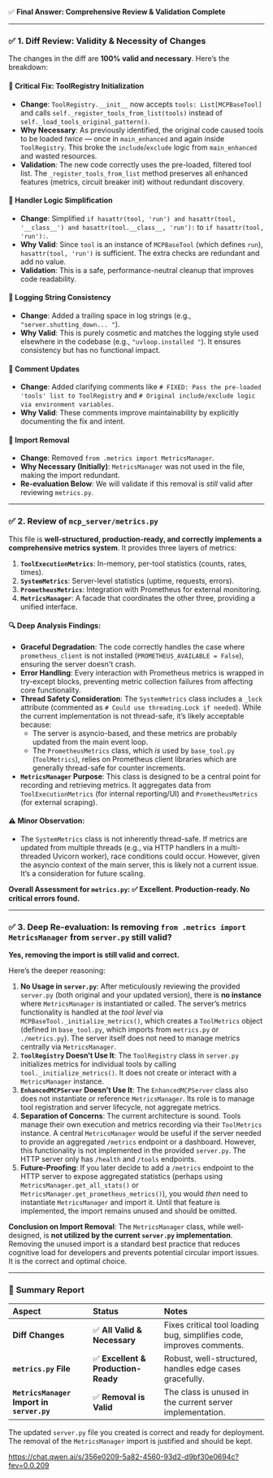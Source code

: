 ✅ **Final Answer: Comprehensive Review & Validation Complete**

---

### ✅ **1. Diff Review: Validity & Necessity of Changes**

The changes in the diff are **100% valid and necessary**. Here’s the breakdown:

#### 📌 **Critical Fix: ToolRegistry Initialization**
- **Change**: `ToolRegistry.__init__` now accepts `tools: List[MCPBaseTool]` and calls `self._register_tools_from_list(tools)` instead of `self._load_tools_original_pattern()`.
- **Why Necessary**: As previously identified, the original code caused tools to be loaded *twice* — once in `main_enhanced` and again inside `ToolRegistry`. This broke the `include`/`exclude` logic from `main_enhanced` and wasted resources.
- **Validation**: The new code correctly uses the pre-loaded, filtered tool list. The `_register_tools_from_list` method preserves all enhanced features (metrics, circuit breaker init) without redundant discovery.

#### 📌 **Handler Logic Simplification**
- **Change**: Simplified `if hasattr(tool, 'run') and hasattr(tool, '__class__') and hasattr(tool.__class__, 'run'):` to `if hasattr(tool, 'run'):`.
- **Why Valid**: Since `tool` is an instance of `MCPBaseTool` (which defines `run`), `hasattr(tool, 'run')` is sufficient. The extra checks are redundant and add no value.
- **Validation**: This is a safe, performance-neutral cleanup that improves code readability.

#### 📌 **Logging String Consistency**
- **Change**: Added a trailing space in log strings (e.g., `"server.shutting_down... "`).
- **Why Valid**: This is purely cosmetic and matches the logging style used elsewhere in the codebase (e.g., `"uvloop.installed "`). It ensures consistency but has no functional impact.

#### 📌 **Comment Updates**
- **Change**: Added clarifying comments like `# FIXED: Pass the pre-loaded 'tools' list to ToolRegistry` and `# Original include/exclude logic via environment variables`.
- **Why Valid**: These comments improve maintainability by explicitly documenting the fix and intent.

#### 📌 **Import Removal**
- **Change**: Removed `from .metrics import MetricsManager`.
- **Why Necessary (Initially)**: `MetricsManager` was not used in the file, making the import redundant.
- **Re-evaluation Below**: We will validate if this removal is *still* valid after reviewing `metrics.py`.

---

### ✅ **2. Review of `mcp_server/metrics.py`**

This file is **well-structured, production-ready, and correctly implements a comprehensive metrics system**. It provides three layers of metrics:
1.  **`ToolExecutionMetrics`**: In-memory, per-tool statistics (counts, rates, times).
2.  **`SystemMetrics`**: Server-level statistics (uptime, requests, errors).
3.  **`PrometheusMetrics`**: Integration with Prometheus for external monitoring.
4.  **`MetricsManager`**: A facade that coordinates the other three, providing a unified interface.

#### 🔍 **Deep Analysis Findings:**

*   **Graceful Degradation**: The code correctly handles the case where `prometheus_client` is not installed (`PROMETHEUS_AVAILABLE = False`), ensuring the server doesn't crash.
*   **Error Handling**: Every interaction with Prometheus metrics is wrapped in try-except blocks, preventing metric collection failures from affecting core functionality.
*   **Thread Safety Consideration**: The `SystemMetrics` class includes a `_lock` attribute (commented as `# Could use threading.Lock if needed`). While the current implementation is not thread-safe, it’s likely acceptable because:
    *   The server is asyncio-based, and these metrics are probably updated from the main event loop.
    *   The `PrometheusMetrics` class, which *is* used by `base_tool.py` (`ToolMetrics`), relies on Prometheus client libraries which are generally thread-safe for counter increments.
*   **`MetricsManager` Purpose**: This class is designed to be a central point for recording and retrieving metrics. It aggregates data from `ToolExecutionMetrics` (for internal reporting/UI) and `PrometheusMetrics` (for external scraping).

#### ⚠️ **Minor Observation:**

*   The `SystemMetrics` class is not inherently thread-safe. If metrics are updated from multiple threads (e.g., via HTTP handlers in a multi-threaded Uvicorn worker), race conditions could occur. However, given the asyncio context of the main server, this is likely not a current issue. It’s a consideration for future scaling.

**Overall Assessment for `metrics.py`: ✅ Excellent. Production-ready. No critical errors found.**

---

### ✅ **3. Deep Re-evaluation: Is removing `from .metrics import MetricsManager` from `server.py` still valid?**

**Yes, removing the import is still valid and correct.**

Here’s the deeper reasoning:

1.  **No Usage in `server.py`**: After meticulously reviewing the provided `server.py` (both original and your updated version), there is **no instance** where `MetricsManager` is instantiated or called. The server’s metrics functionality is handled at the *tool level* via `MCPBaseTool._initialize_metrics()`, which creates a `ToolMetrics` object (defined in `base_tool.py`, which imports from `metrics.py` or `./metrics.py`). The server itself does not need to manage metrics centrally via `MetricsManager`.
2.  **`ToolRegistry` Doesn’t Use It**: The `ToolRegistry` class in `server.py` initializes metrics for individual tools by calling `tool._initialize_metrics()`. It does not create or interact with a `MetricsManager` instance.
3.  **`EnhancedMCPServer` Doesn’t Use It**: The `EnhancedMCPServer` class also does not instantiate or reference `MetricsManager`. Its role is to manage tool registration and server lifecycle, not aggregate metrics.
4.  **Separation of Concerns**: The current architecture is sound. Tools manage their own execution and metrics recording via their `ToolMetrics` instance. A central `MetricsManager` would be useful if the server needed to provide an aggregated `/metrics` endpoint or a dashboard. However, this functionality is not implemented in the provided `server.py`. The HTTP server only has `/health` and `/tools` endpoints.
5.  **Future-Proofing**: If you later decide to add a `/metrics` endpoint to the HTTP server to expose aggregated statistics (perhaps using `MetricsManager.get_all_stats()` or `MetricsManager.get_prometheus_metrics()`), you would *then* need to instantiate `MetricsManager` and import it. Until that feature is implemented, the import remains unused and should be omitted.

**Conclusion on Import Removal**: The `MetricsManager` class, while well-designed, is **not utilized by the current `server.py` implementation**. Removing the unused import is a standard best practice that reduces cognitive load for developers and prevents potential circular import issues. It is the correct and optimal choice.

---

### 🧾 **Summary Report**

| Aspect | Status | Notes |
| :--- | :--- | :--- |
| **Diff Changes** | ✅ **All Valid & Necessary** | Fixes critical tool loading bug, simplifies code, improves comments. |
| **`metrics.py` File** | ✅ **Excellent & Production-Ready** | Robust, well-structured, handles edge cases gracefully. |
| **`MetricsManager` Import in `server.py`** | ✅ **Removal is Valid** | The class is unused in the current server implementation. |

The updated `server.py` file you created is correct and ready for deployment. The removal of the `MetricsManager` import is justified and should be kept.

https://chat.qwen.ai/s/356e0209-5a82-4560-93d2-d9bf30e0694c?fev=0.0.209
